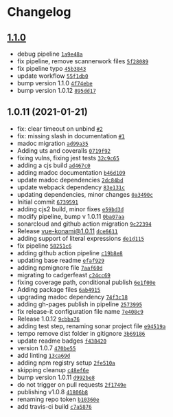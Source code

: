 # Changelog

## [1.1.0](https://github.com/cadgerfeast/vue-konami/compare/1.0.11...1.1.0)

- debug pipeline [`1a9e48a`](https://github.com/cadgerfeast/vue-konami/commit/1a9e48a9a960ef71e77fcfc901d6134bcf7b2948)
- fix pipeline, remove scannerwork files [`5f28089`](https://github.com/cadgerfeast/vue-konami/commit/5f28089740b3724bb1265459e0271b337c6acc44)
- fix pipeline typo [`45b3843`](https://github.com/cadgerfeast/vue-konami/commit/45b38433dc6d240a3f1186d0fe1283b90fc2a8a0)
- update workflow [`55f1db0`](https://github.com/cadgerfeast/vue-konami/commit/55f1db0e9fc811dc41a8da1dedd768a9d0d5a09c)
- bump version 1.1.0 [`4f74ebe`](https://github.com/cadgerfeast/vue-konami/commit/4f74ebe354b90114aab3546a24d7d3ed5c19e86f)
- bump version 1.0.12 [`895dd17`](https://github.com/cadgerfeast/vue-konami/commit/895dd17233b7203538fecd702519e925f68c219f)

## 1.0.11 (2021-01-21)

- fix: clear timeout on unbind [`#2`](https://github.com/cadgerfeast/vue-konami/pull/2)
- fix: missing slash in documentation [`#1`](https://github.com/cadgerfeast/vue-konami/pull/1)
- madoc migration [`ad99a35`](https://github.com/cadgerfeast/vue-konami/commit/ad99a35fd9e602bcbea86fd69997a49e2fe389d0)
- Adding uts and coveralls [`0719f92`](https://github.com/cadgerfeast/vue-konami/commit/0719f92f4d78bb4807837e3ccb4edf75e9ab8ed0)
- fixing vulns, fixing jest tests [`32c9c65`](https://github.com/cadgerfeast/vue-konami/commit/32c9c655223b95e1dbfa739d333a2ff2bd857ed1)
- adding a cjs build [`ad467c0`](https://github.com/cadgerfeast/vue-konami/commit/ad467c0f880f4da9072dc9fe8cb1278643cd5bbb)
- adding madoc documentation [`b46d109`](https://github.com/cadgerfeast/vue-konami/commit/b46d1093d2b10a7fc0fc36cd3282cdbdfcac618c)
- update madoc dependencies [`2dc84bd`](https://github.com/cadgerfeast/vue-konami/commit/2dc84bd1cd95ff9ac00c7b99be0e73c20119d46f)
- update webpack dependency [`83e131c`](https://github.com/cadgerfeast/vue-konami/commit/83e131cdd57f43a1c68ff910f1d4e123175e61d9)
- updating dependencies, minor changes [`0a3490c`](https://github.com/cadgerfeast/vue-konami/commit/0a3490c5656d7d729c1dbb7619736ae1d127cdc9)
- Initial commit [`6739591`](https://github.com/cadgerfeast/vue-konami/commit/67395913fa897b33ce8ae02d5a80e95e3c15583d)
- adding cjs2 build, minor fixes [`e59bd3d`](https://github.com/cadgerfeast/vue-konami/commit/e59bd3d2e34f2229e77d4133a56074f8832b25ae)
- modify pipeline, bump v 1.0.11 [`0ba07aa`](https://github.com/cadgerfeast/vue-konami/commit/0ba07aa51f7bf7e8c5e85905a8af307eb35474ce)
- sonarcloud and github action migration [`9c22394`](https://github.com/cadgerfeast/vue-konami/commit/9c2239473385c3937cbecf5221be369b17aee822)
- Release vue-konami@1.0.11 [`dce6611`](https://github.com/cadgerfeast/vue-konami/commit/dce6611182bb84a13b75941c59de074128ffb083)
- adding support of literal expressions [`de1d115`](https://github.com/cadgerfeast/vue-konami/commit/de1d11593dabd1f21980ab0f4a5264a8d754f505)
- fix pipeline [`58251c6`](https://github.com/cadgerfeast/vue-konami/commit/58251c68d0c5a145d397d634e168103bb4ac64a7)
- adding github action pipeline [`c19b8e8`](https://github.com/cadgerfeast/vue-konami/commit/c19b8e8dbe820b729e3ec5c48131ab1362fb556a)
- updating base readme [`efaf929`](https://github.com/cadgerfeast/vue-konami/commit/efaf929fcf16dc4a5d094f8b1b8ea5fed5826212)
- adding npmignore file [`7aaf60d`](https://github.com/cadgerfeast/vue-konami/commit/7aaf60d727b89f03a034d20297ce370fae6b99b3)
- migrating to cadgerfeast [`c24cc69`](https://github.com/cadgerfeast/vue-konami/commit/c24cc69062fea6004da1b9d32db8c46284107a3b)
- fixing coverage path, conditional publish [`6e1f00e`](https://github.com/cadgerfeast/vue-konami/commit/6e1f00e84f823bed13fbaa671b37182c2ebaab6d)
- Adding package files [`6ab4915`](https://github.com/cadgerfeast/vue-konami/commit/6ab4915f1671df20f649a635f1818e1ca286f131)
- upgrading madoc dependency [`74f3c18`](https://github.com/cadgerfeast/vue-konami/commit/74f3c18f15b93f4af5d470c0f3a99fed69c1e40c)
- adding gh-pages publish in pipeline [`2573995`](https://github.com/cadgerfeast/vue-konami/commit/2573995012a4492e55626052a62df4bc3966e836)
- fix release-it configuration file name [`7e408c9`](https://github.com/cadgerfeast/vue-konami/commit/7e408c9e25f20cebd36070df9bc1f3a10e80bb67)
- Release 1.0.12 [`9cbba76`](https://github.com/cadgerfeast/vue-konami/commit/9cbba76efc1cce8af20f17dd7e728c957d873c48)
- adding test step, renaming sonar project file [`e94519a`](https://github.com/cadgerfeast/vue-konami/commit/e94519a44d08ce0507a8d220e72e2bae283165aa)
- tempo remove dist folder in gitignore [`3b69186`](https://github.com/cadgerfeast/vue-konami/commit/3b6918608bfd42b31d22b53d59acf77fc1e1ea0d)
- update readme badges [`f438420`](https://github.com/cadgerfeast/vue-konami/commit/f4384205fb6ff2c0d54001598640abed81fdc141)
- version 1.0.7 [`470be55`](https://github.com/cadgerfeast/vue-konami/commit/470be554c59676d810a059157a7adc2dd1e07036)
- add linting [`13ca69d`](https://github.com/cadgerfeast/vue-konami/commit/13ca69d78dfddc414544dacbce281a1f239a4aa3)
- adding npm registry setup [`2fe510a`](https://github.com/cadgerfeast/vue-konami/commit/2fe510a83b3d36bf18d7666e1a4adb647c2c5425)
- skipping cleanup [`c48ef6e`](https://github.com/cadgerfeast/vue-konami/commit/c48ef6e891d8ed6fad167d5fdfceeadf104c7699)
- bump version 1.0.11 [`d992be8`](https://github.com/cadgerfeast/vue-konami/commit/d992be882fab11098060e60ba60fed4f0cd07da7)
- do not trigger on pull requests [`2f1749e`](https://github.com/cadgerfeast/vue-konami/commit/2f1749e9245295f0c1a6abf368c45d64763aa3b7)
- publishing v1.0.8 [`41806b8`](https://github.com/cadgerfeast/vue-konami/commit/41806b8140b53acd6fa315f8c6a3cf394dd53989)
- renaming repo token [`b10360e`](https://github.com/cadgerfeast/vue-konami/commit/b10360e778a9c77838aa4657858de3e4330cd76b)
- add travis-ci build [`c7a5876`](https://github.com/cadgerfeast/vue-konami/commit/c7a587660b23edb7cd1794a2b0fbdfe33cfdba5c)
